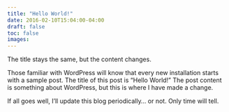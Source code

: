 ```yaml
---
title: "Hello World!"
date: 2016-02-10T15:04:00-04:00
draft: false
toc: false
images:
---
```

The title stays the same, but the content changes.

Those familiar with WordPress will know that every new installation starts with a sample post. The title of this post is “Hello World!” The post content is something about WordPress, but this is where I have made a change.

If all goes well, I’ll update this blog periodically… or not. Only time will tell.
